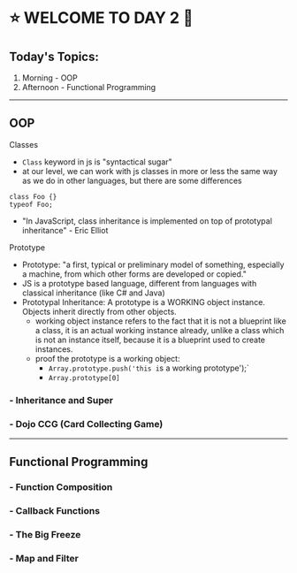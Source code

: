 # :star: WELCOME TO DAY 2 :star2:

## Today's Topics:
1. Morning - OOP
2. Afternoon - Functional Programming
--------------------------
## OOP
Classes
- `Class` keyword in js is "syntactical sugar"
- at our level, we can work with js classes in more or less the same way as we do in other languages, but there are some differences
```
class Foo {}
typeof Foo;
```
- "In JavaScript, class inheritance is implemented on top of prototypal inheritance" - Eric Elliot

Prototype
- Prototype: "a first, typical or preliminary model of something, especially a machine, from which other forms are developed or copied."
- JS is a prototype based language, different from languages with classical inheritance (like C# and Java)
- Prototypal Inheritance: A prototype is a WORKING object instance. Objects inherit directly from other objects.
  - working object instance refers to the fact that it is not a blueprint like a class, it is an actual working instance already, unlike a class which is not an instance itself, because it is a blueprint used to create instances.
  - proof the prototype is a working object:
    - `Array.prototype.push('this i`s a working prototype');`
    - `Array.prototype[0]`
### - Inheritance and Super
### - Dojo CCG (Card Collecting Game)
---------------------
## Functional Programming
### - Function Composition
### - Callback Functions
### - The Big Freeze
### - Map and Filter